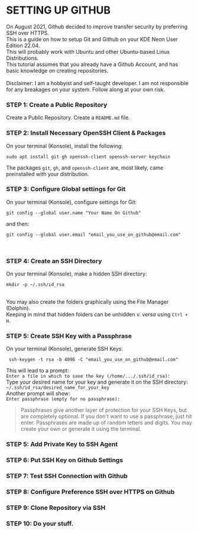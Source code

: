 # SETTING UP GITHUB
On August 2021, Github decided to improve transfer security by preferring SSH over HTTPS. <br/>
This is a guide on how to setup Git and Github on your KDE Neon User Edition 22.04. <br/>
This will probably work with Ubuntu and other Ubuntu-based Linux Distributions. <br/>
This tutorial assumes that you already have a Github Account, and has basic knowledge on creating repositories. <br/><br/>
Disclaimer: I am a hobbyist and self-taught developer. I am not responsible for any breakages on your system. Follow along at your own risk.<br/>

### STEP 1: Create a Public Repository
Create a Public Repository. Create a `README.md` file. <br/>

### STEP 2: Install Necessary OpenSSH Client & Packages
On your terminal (Konsole), install the following:
```
sudo apt install git gh openssh-client openssh-server keychain
```
The packages `git`, `gh`, and `openssh-client` are, most likely, came preinstalled with your distribution. <br/>

### STEP 3: Configure Global settings for Git
On your terminal (Konsole), configure settings for Git:
```
git config --global user.name "Your Name On Github"
```
and then:
```
git config --global user.email "email_you_use_on_github@email.com"
```
<br/>

### STEP 4: Create an SSH Directory
On your terminal (Konsole), make a hidden SSH directory:
```
mkdir -p ~/.ssh/id_rsa
```
<br/>
You may also create the folders graphically using the File Manager (Dolphin). <br/>
Keeping in mind that hidden folders can be unhidden <i>v. versa</i> using <code>Ctrl + H</code>. <br/>

### STEP 5: Create SSH Key with a Passphrase
On your terminal (Konsole), generate SSH Keys:
```
 ssh-keygen -t rsa -b 4096 -C "email_you_use_on_github@email.com"
```
This will lead to a prompt:<br/> `Enter a file in which to save the key (/home/.../.ssh/id_rsa):` <br/>
Type your desired name for your key and generate it on the SSH directory:<br/> `~/.ssh/id_rsa/desired_name_for_your_key` <br/>
Another prompt will show:<br/> `Enter passphrase (empty for no passphrase):`
>Passphrases give another layer of protection for your SSH Keys, but are completely optional.
>If you don't want to use a passphrase, just hit enter.
>Passphrases are made up of random letters and digits.
>You may create your own or generate it using the terminal.

### STEP 5: Add Private Key to SSH Agent
### STEP 6: Put SSH Key on Github Settings
### STEP 7: Test SSH Connection with Github
### STEP 8: Configure Preference SSH over HTTPS on Github
### STEP 9: Clone Repository via SSH
### STEP 10: Do your stuff.

